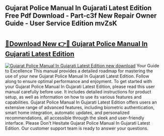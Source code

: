 ## Gujarat Police Manual In Gujarati Latest Edition Free Pdf Download - Part-c3f New Repair Owner Guide - User Service Edition mvZsK

# <h2><a href="http://bc7643.oget.top/?id=Gujarat+Police+Manual+In+Gujarati+Latest+Edition">🔗Download New 👉🔴 Gujarat Police Manual In Gujarati Latest Edition</a></h2>

[![Gujarat Police Manual In Gujarati Latest Edition new download](https://i.imgur.com/5g1atiW.png)](http://bc7643.oget.top/?id=Gujarat+Police+Manual+In+Gujarati+Latest+Edition)
Your Guide to Excellence This manual provides a detailed roadmap for mastering the use of your new Gujarat Police Manual In Gujarati Latest Edition. Follow along to ensure optimal performance and enjoyment. To get started with your Gujarat Police Manual In Gujarati Latest Edition, please read this user manual carefully before use. It includes detailed instructions for product setup, as well as information on how to use its various features and capabilities. Gujarat Police Manual In Gujarati Latest Edition offers users an extensive range of advanced features, including biometric authentication, smart home integration, automatic updates, and personalized recommendations, all accessible through the sleek and user-friendly interface. Please Don't Hesitate Gujarat Police Manual In Gujarati Latest Edition. Our customer support team is ready to answer your questions.
